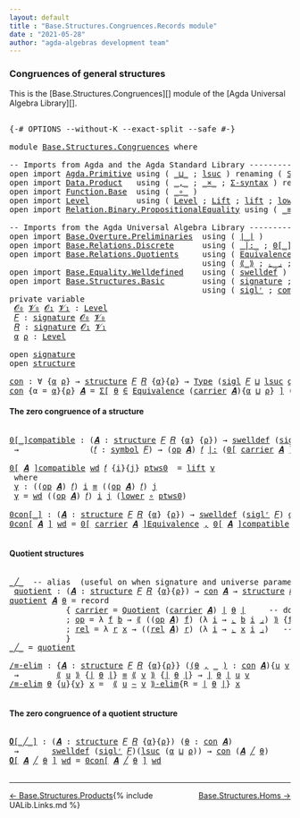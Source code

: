 ```yaml
---
layout: default
title : "Base.Structures.Congruences.Records module"
date : "2021-05-28"
author: "agda-algebras development team"
---
```


### <a id="congruences-of-general-structures">Congruences of general structures</a>

This is the [Base.Structures.Congruences][] module of the [Agda Universal Algebra Library][].

<pre class="Agda">

<a id="334" class="Symbol">{-#</a> <a id="338" class="Keyword">OPTIONS</a> <a id="346" class="Pragma">--without-K</a> <a id="358" class="Pragma">--exact-split</a> <a id="372" class="Pragma">--safe</a> <a id="379" class="Symbol">#-}</a>

<a id="384" class="Keyword">module</a> <a id="391" href="Base.Structures.Congruences.html" class="Module">Base.Structures.Congruences</a> <a id="419" class="Keyword">where</a>

<a id="426" class="Comment">-- Imports from Agda and the Agda Standard Library --------------------------------------</a>
<a id="516" class="Keyword">open</a> <a id="521" class="Keyword">import</a> <a id="528" href="Agda.Primitive.html" class="Module">Agda.Primitive</a> <a id="543" class="Keyword">using</a> <a id="549" class="Symbol">(</a> <a id="551" href="Agda.Primitive.html#810" class="Primitive Operator">_⊔_</a> <a id="555" class="Symbol">;</a> <a id="557" href="Agda.Primitive.html#780" class="Primitive">lsuc</a> <a id="562" class="Symbol">)</a> <a id="564" class="Keyword">renaming</a> <a id="573" class="Symbol">(</a> <a id="575" href="Agda.Primitive.html#326" class="Primitive">Set</a>  <a id="580" class="Symbol">to</a> <a id="583" class="Primitive">Type</a> <a id="588" class="Symbol">)</a>
<a id="590" class="Keyword">open</a> <a id="595" class="Keyword">import</a> <a id="602" href="Data.Product.html" class="Module">Data.Product</a>   <a id="617" class="Keyword">using</a> <a id="623" class="Symbol">(</a> <a id="625" href="Agda.Builtin.Sigma.html#236" class="InductiveConstructor Operator">_,_</a> <a id="629" class="Symbol">;</a> <a id="631" href="Data.Product.html#1167" class="Function Operator">_×_</a> <a id="635" class="Symbol">;</a> <a id="637" href="Data.Product.html#916" class="Function">Σ-syntax</a> <a id="646" class="Symbol">)</a> <a id="648" class="Keyword">renaming</a> <a id="657" class="Symbol">(</a> <a id="659" href="Agda.Builtin.Sigma.html#252" class="Field">proj₁</a> <a id="665" class="Symbol">to</a> <a id="668" class="Field">fst</a> <a id="672" class="Symbol">)</a>
<a id="674" class="Keyword">open</a> <a id="679" class="Keyword">import</a> <a id="686" href="Function.Base.html" class="Module">Function.Base</a>  <a id="701" class="Keyword">using</a> <a id="707" class="Symbol">(</a> <a id="709" href="Function.Base.html#1031" class="Function Operator">_∘_</a> <a id="713" class="Symbol">)</a>
<a id="715" class="Keyword">open</a> <a id="720" class="Keyword">import</a> <a id="727" href="Level.html" class="Module">Level</a>          <a id="742" class="Keyword">using</a> <a id="748" class="Symbol">(</a> <a id="750" href="Agda.Primitive.html#597" class="Postulate">Level</a> <a id="756" class="Symbol">;</a> <a id="758" href="Level.html#400" class="Record">Lift</a> <a id="763" class="Symbol">;</a> <a id="765" href="Level.html#457" class="InductiveConstructor">lift</a> <a id="770" class="Symbol">;</a> <a id="772" href="Level.html#470" class="Field">lower</a> <a id="778" class="Symbol">)</a>
<a id="780" class="Keyword">open</a> <a id="785" class="Keyword">import</a> <a id="792" href="Relation.Binary.PropositionalEquality.html" class="Module">Relation.Binary.PropositionalEquality</a> <a id="830" class="Keyword">using</a> <a id="836" class="Symbol">(</a> <a id="838" href="Agda.Builtin.Equality.html#151" class="Datatype Operator">_≡_</a> <a id="842" class="Symbol">;</a> <a id="844" href="Agda.Builtin.Equality.html#208" class="InductiveConstructor">refl</a> <a id="849" class="Symbol">)</a>

<a id="852" class="Comment">-- Imports from the Agda Universal Algebra Library --------------------------------------</a>
<a id="942" class="Keyword">open</a> <a id="947" class="Keyword">import</a> <a id="954" href="Base.Overture.Preliminaries.html" class="Module">Base.Overture.Preliminaries</a>  <a id="983" class="Keyword">using</a> <a id="989" class="Symbol">(</a> <a id="991" href="Base.Overture.Preliminaries.html#4402" class="Function Operator">∣_∣</a> <a id="995" class="Symbol">)</a>
<a id="997" class="Keyword">open</a> <a id="1002" class="Keyword">import</a> <a id="1009" href="Base.Relations.Discrete.html" class="Module">Base.Relations.Discrete</a>      <a id="1038" class="Keyword">using</a> <a id="1044" class="Symbol">(</a> <a id="1046" href="Base.Relations.Discrete.html#7026" class="Function Operator">_|:_</a> <a id="1051" class="Symbol">;</a> <a id="1053" href="Base.Relations.Discrete.html#4680" class="Function Operator">0[_]</a> <a id="1058" class="Symbol">)</a>
<a id="1060" class="Keyword">open</a> <a id="1065" class="Keyword">import</a> <a id="1072" href="Base.Relations.Quotients.html" class="Module">Base.Relations.Quotients</a>     <a id="1101" class="Keyword">using</a> <a id="1107" class="Symbol">(</a> <a id="1109" href="Base.Relations.Quotients.html#1836" class="Function">Equivalence</a> <a id="1121" class="Symbol">;</a> <a id="1123" href="Base.Relations.Quotients.html#5053" class="Function">Quotient</a> <a id="1132" class="Symbol">;</a> <a id="1134" href="Base.Relations.Quotients.html#7126" class="Function Operator">0[_]Equivalence</a> <a id="1150" class="Symbol">)</a>
                                         <a id="1193" class="Keyword">using</a> <a id="1199" class="Symbol">(</a> <a id="1201" href="Base.Relations.Quotients.html#5406" class="Function Operator">⟪_⟫</a> <a id="1205" class="Symbol">;</a> <a id="1207" href="Base.Relations.Quotients.html#5597" class="Function Operator">⌞_⌟</a> <a id="1211" class="Symbol">;</a> <a id="1213" href="Base.Relations.Quotients.html#7252" class="Function Operator">⟪_∼_⟫-elim</a> <a id="1224" class="Symbol">;</a> <a id="1226" href="Base.Relations.Quotients.html#5178" class="Function Operator">_/_</a> <a id="1230" class="Symbol">)</a>
<a id="1232" class="Keyword">open</a> <a id="1237" class="Keyword">import</a> <a id="1244" href="Base.Equality.Welldefined.html" class="Module">Base.Equality.Welldefined</a>    <a id="1273" class="Keyword">using</a> <a id="1279" class="Symbol">(</a> <a id="1281" href="Base.Equality.Welldefined.html#2671" class="Function">swelldef</a> <a id="1290" class="Symbol">)</a>
<a id="1292" class="Keyword">open</a> <a id="1297" class="Keyword">import</a> <a id="1304" href="Base.Structures.Basic.html" class="Module">Base.Structures.Basic</a>        <a id="1333" class="Keyword">using</a> <a id="1339" class="Symbol">(</a> <a id="1341" href="Base.Structures.Basic.html#1264" class="Record">signature</a> <a id="1351" class="Symbol">;</a> <a id="1353" href="Base.Structures.Basic.html#1598" class="Record">structure</a> <a id="1363" class="Symbol">;</a> <a id="1365" href="Base.Structures.Basic.html#1500" class="Function">sigl</a> <a id="1370" class="Symbol">)</a>
                                         <a id="1413" class="Keyword">using</a> <a id="1419" class="Symbol">(</a> <a id="1421" href="Base.Structures.Basic.html#1434" class="Function">siglʳ</a> <a id="1427" class="Symbol">;</a> <a id="1429" href="Base.Structures.Basic.html#2334" class="Function">compatible</a> <a id="1440" class="Symbol">)</a>
<a id="1442" class="Keyword">private</a> <a id="1450" class="Keyword">variable</a>
 <a id="1460" href="Base.Structures.Congruences.html#1460" class="Generalizable">𝓞₀</a> <a id="1463" href="Base.Structures.Congruences.html#1463" class="Generalizable">𝓥₀</a> <a id="1466" href="Base.Structures.Congruences.html#1466" class="Generalizable">𝓞₁</a> <a id="1469" href="Base.Structures.Congruences.html#1469" class="Generalizable">𝓥₁</a> <a id="1472" class="Symbol">:</a> <a id="1474" href="Agda.Primitive.html#597" class="Postulate">Level</a>
 <a id="1481" href="Base.Structures.Congruences.html#1481" class="Generalizable">𝐹</a> <a id="1483" class="Symbol">:</a> <a id="1485" href="Base.Structures.Basic.html#1264" class="Record">signature</a> <a id="1495" href="Base.Structures.Congruences.html#1460" class="Generalizable">𝓞₀</a> <a id="1498" href="Base.Structures.Congruences.html#1463" class="Generalizable">𝓥₀</a>
 <a id="1502" href="Base.Structures.Congruences.html#1502" class="Generalizable">𝑅</a> <a id="1504" class="Symbol">:</a> <a id="1506" href="Base.Structures.Basic.html#1264" class="Record">signature</a> <a id="1516" href="Base.Structures.Congruences.html#1466" class="Generalizable">𝓞₁</a> <a id="1519" href="Base.Structures.Congruences.html#1469" class="Generalizable">𝓥₁</a>
 <a id="1523" href="Base.Structures.Congruences.html#1523" class="Generalizable">α</a> <a id="1525" href="Base.Structures.Congruences.html#1525" class="Generalizable">ρ</a> <a id="1527" class="Symbol">:</a> <a id="1529" href="Agda.Primitive.html#597" class="Postulate">Level</a>

<a id="1536" class="Keyword">open</a> <a id="1541" href="Base.Structures.Basic.html#1264" class="Module">signature</a>
<a id="1551" class="Keyword">open</a> <a id="1556" href="Base.Structures.Basic.html#1598" class="Module">structure</a>

<a id="con"></a><a id="1567" href="Base.Structures.Congruences.html#1567" class="Function">con</a> <a id="1571" class="Symbol">:</a> <a id="1573" class="Symbol">∀</a> <a id="1575" class="Symbol">{</a><a id="1576" href="Base.Structures.Congruences.html#1576" class="Bound">α</a> <a id="1578" href="Base.Structures.Congruences.html#1578" class="Bound">ρ</a><a id="1579" class="Symbol">}</a> <a id="1581" class="Symbol">→</a> <a id="1583" href="Base.Structures.Basic.html#1598" class="Record">structure</a> <a id="1593" href="Base.Structures.Congruences.html#1481" class="Generalizable">𝐹</a> <a id="1595" href="Base.Structures.Congruences.html#1502" class="Generalizable">𝑅</a> <a id="1597" class="Symbol">{</a><a id="1598" href="Base.Structures.Congruences.html#1576" class="Bound">α</a><a id="1599" class="Symbol">}{</a><a id="1601" href="Base.Structures.Congruences.html#1578" class="Bound">ρ</a><a id="1602" class="Symbol">}</a> <a id="1604" class="Symbol">→</a> <a id="1606" href="Base.Structures.Congruences.html#583" class="Primitive">Type</a> <a id="1611" class="Symbol">(</a><a id="1612" href="Base.Structures.Basic.html#1500" class="Function">sigl</a> <a id="1617" href="Base.Structures.Congruences.html#1481" class="Generalizable">𝐹</a> <a id="1619" href="Agda.Primitive.html#810" class="Primitive Operator">⊔</a> <a id="1621" href="Agda.Primitive.html#780" class="Primitive">lsuc</a> <a id="1626" href="Base.Structures.Congruences.html#1576" class="Bound">α</a> <a id="1628" href="Agda.Primitive.html#810" class="Primitive Operator">⊔</a> <a id="1630" href="Agda.Primitive.html#780" class="Primitive">lsuc</a> <a id="1635" href="Base.Structures.Congruences.html#1578" class="Bound">ρ</a><a id="1636" class="Symbol">)</a>
<a id="1638" href="Base.Structures.Congruences.html#1567" class="Function">con</a> <a id="1642" class="Symbol">{</a><a id="1643" class="Argument">α</a> <a id="1645" class="Symbol">=</a> <a id="1647" href="Base.Structures.Congruences.html#1647" class="Bound">α</a><a id="1648" class="Symbol">}{</a><a id="1650" href="Base.Structures.Congruences.html#1650" class="Bound">ρ</a><a id="1651" class="Symbol">}</a> <a id="1653" href="Base.Structures.Congruences.html#1653" class="Bound">𝑨</a> <a id="1655" class="Symbol">=</a> <a id="1657" href="Data.Product.html#916" class="Function">Σ[</a> <a id="1660" href="Base.Structures.Congruences.html#1660" class="Bound">θ</a> <a id="1662" href="Data.Product.html#916" class="Function">∈</a> <a id="1664" href="Base.Relations.Quotients.html#1836" class="Function">Equivalence</a> <a id="1676" class="Symbol">(</a><a id="1677" href="Base.Structures.Basic.html#1750" class="Field">carrier</a> <a id="1685" href="Base.Structures.Congruences.html#1653" class="Bound">𝑨</a><a id="1686" class="Symbol">){</a><a id="1688" href="Base.Structures.Congruences.html#1647" class="Bound">α</a> <a id="1690" href="Agda.Primitive.html#810" class="Primitive Operator">⊔</a> <a id="1692" href="Base.Structures.Congruences.html#1650" class="Bound">ρ</a><a id="1693" class="Symbol">}</a> <a id="1695" href="Data.Product.html#916" class="Function">]</a> <a id="1697" class="Symbol">(</a><a id="1698" href="Base.Structures.Basic.html#2334" class="Function">compatible</a> <a id="1709" href="Base.Structures.Congruences.html#1653" class="Bound">𝑨</a> <a id="1711" href="Base.Overture.Preliminaries.html#4402" class="Function Operator">∣</a> <a id="1713" href="Base.Structures.Congruences.html#1660" class="Bound">θ</a> <a id="1715" href="Base.Overture.Preliminaries.html#4402" class="Function Operator">∣</a><a id="1716" class="Symbol">)</a>
</pre>


#### <a id="the-zero-congruence-of-a-structure">The zero congruence of a structure</a>

<pre class="Agda">

<a id="0[_]compatible"></a><a id="1833" href="Base.Structures.Congruences.html#1833" class="Function Operator">0[_]compatible</a> <a id="1848" class="Symbol">:</a> <a id="1850" class="Symbol">(</a><a id="1851" href="Base.Structures.Congruences.html#1851" class="Bound">𝑨</a> <a id="1853" class="Symbol">:</a> <a id="1855" href="Base.Structures.Basic.html#1598" class="Record">structure</a> <a id="1865" href="Base.Structures.Congruences.html#1481" class="Generalizable">𝐹</a> <a id="1867" href="Base.Structures.Congruences.html#1502" class="Generalizable">𝑅</a> <a id="1869" class="Symbol">{</a><a id="1870" href="Base.Structures.Congruences.html#1523" class="Generalizable">α</a><a id="1871" class="Symbol">}</a> <a id="1873" class="Symbol">{</a><a id="1874" href="Base.Structures.Congruences.html#1525" class="Generalizable">ρ</a><a id="1875" class="Symbol">})</a> <a id="1878" class="Symbol">→</a> <a id="1880" href="Base.Equality.Welldefined.html#2671" class="Function">swelldef</a> <a id="1889" class="Symbol">(</a><a id="1890" href="Base.Structures.Basic.html#1434" class="Function">siglʳ</a> <a id="1896" href="Base.Structures.Congruences.html#1481" class="Generalizable">𝐹</a><a id="1897" class="Symbol">)</a> <a id="1899" href="Base.Structures.Congruences.html#1523" class="Generalizable">α</a>
 <a id="1902" class="Symbol">→</a>               <a id="1918" class="Symbol">(</a><a id="1919" href="Base.Structures.Congruences.html#1919" class="Bound">𝑓</a> <a id="1921" class="Symbol">:</a> <a id="1923" href="Base.Structures.Basic.html#1325" class="Field">symbol</a> <a id="1930" href="Base.Structures.Congruences.html#1481" class="Generalizable">𝐹</a><a id="1931" class="Symbol">)</a> <a id="1933" class="Symbol">→</a> <a id="1935" class="Symbol">(</a><a id="1936" href="Base.Structures.Basic.html#1769" class="Field">op</a> <a id="1939" href="Base.Structures.Congruences.html#1851" class="Bound">𝑨</a><a id="1940" class="Symbol">)</a> <a id="1942" href="Base.Structures.Congruences.html#1919" class="Bound">𝑓</a> <a id="1944" href="Base.Relations.Discrete.html#7026" class="Function Operator">|:</a> <a id="1947" class="Symbol">(</a><a id="1948" href="Base.Relations.Discrete.html#4680" class="Function Operator">0[</a> <a id="1951" href="Base.Structures.Basic.html#1750" class="Field">carrier</a> <a id="1959" href="Base.Structures.Congruences.html#1851" class="Bound">𝑨</a> <a id="1961" href="Base.Relations.Discrete.html#4680" class="Function Operator">]</a> <a id="1963" class="Symbol">{</a><a id="1964" href="Base.Structures.Congruences.html#1525" class="Generalizable">ρ</a><a id="1965" class="Symbol">})</a>

<a id="1969" href="Base.Structures.Congruences.html#1833" class="Function Operator">0[</a> <a id="1972" href="Base.Structures.Congruences.html#1972" class="Bound">𝑨</a> <a id="1974" href="Base.Structures.Congruences.html#1833" class="Function Operator">]compatible</a> <a id="1986" href="Base.Structures.Congruences.html#1986" class="Bound">wd</a> <a id="1989" href="Base.Structures.Congruences.html#1989" class="Bound">𝑓</a> <a id="1991" class="Symbol">{</a><a id="1992" href="Base.Structures.Congruences.html#1992" class="Bound">i</a><a id="1993" class="Symbol">}{</a><a id="1995" href="Base.Structures.Congruences.html#1995" class="Bound">j</a><a id="1996" class="Symbol">}</a> <a id="1998" href="Base.Structures.Congruences.html#1998" class="Bound">ptws0</a>  <a id="2005" class="Symbol">=</a> <a id="2007" href="Level.html#457" class="InductiveConstructor">lift</a> <a id="2012" href="Base.Structures.Congruences.html#2022" class="Function">γ</a>
 <a id="2015" class="Keyword">where</a>
 <a id="2022" href="Base.Structures.Congruences.html#2022" class="Function">γ</a> <a id="2024" class="Symbol">:</a> <a id="2026" class="Symbol">((</a><a id="2028" href="Base.Structures.Basic.html#1769" class="Field">op</a> <a id="2031" href="Base.Structures.Congruences.html#1972" class="Bound">𝑨</a><a id="2032" class="Symbol">)</a> <a id="2034" href="Base.Structures.Congruences.html#1989" class="Bound">𝑓</a><a id="2035" class="Symbol">)</a> <a id="2037" href="Base.Structures.Congruences.html#1992" class="Bound">i</a> <a id="2039" href="Agda.Builtin.Equality.html#151" class="Datatype Operator">≡</a> <a id="2041" class="Symbol">((</a><a id="2043" href="Base.Structures.Basic.html#1769" class="Field">op</a> <a id="2046" href="Base.Structures.Congruences.html#1972" class="Bound">𝑨</a><a id="2047" class="Symbol">)</a> <a id="2049" href="Base.Structures.Congruences.html#1989" class="Bound">𝑓</a><a id="2050" class="Symbol">)</a> <a id="2052" href="Base.Structures.Congruences.html#1995" class="Bound">j</a>
 <a id="2055" href="Base.Structures.Congruences.html#2022" class="Function">γ</a> <a id="2057" class="Symbol">=</a> <a id="2059" href="Base.Structures.Congruences.html#1986" class="Bound">wd</a> <a id="2062" class="Symbol">((</a><a id="2064" href="Base.Structures.Basic.html#1769" class="Field">op</a> <a id="2067" href="Base.Structures.Congruences.html#1972" class="Bound">𝑨</a><a id="2068" class="Symbol">)</a> <a id="2070" href="Base.Structures.Congruences.html#1989" class="Bound">𝑓</a><a id="2071" class="Symbol">)</a> <a id="2073" href="Base.Structures.Congruences.html#1992" class="Bound">i</a> <a id="2075" href="Base.Structures.Congruences.html#1995" class="Bound">j</a> <a id="2077" class="Symbol">(</a><a id="2078" href="Level.html#470" class="Field">lower</a> <a id="2084" href="Function.Base.html#1031" class="Function Operator">∘</a> <a id="2086" href="Base.Structures.Congruences.html#1998" class="Bound">ptws0</a><a id="2091" class="Symbol">)</a>

<a id="0con[_]"></a><a id="2094" href="Base.Structures.Congruences.html#2094" class="Function Operator">0con[_]</a> <a id="2102" class="Symbol">:</a> <a id="2104" class="Symbol">(</a><a id="2105" href="Base.Structures.Congruences.html#2105" class="Bound">𝑨</a> <a id="2107" class="Symbol">:</a> <a id="2109" href="Base.Structures.Basic.html#1598" class="Record">structure</a> <a id="2119" href="Base.Structures.Congruences.html#1481" class="Generalizable">𝐹</a> <a id="2121" href="Base.Structures.Congruences.html#1502" class="Generalizable">𝑅</a> <a id="2123" class="Symbol">{</a><a id="2124" href="Base.Structures.Congruences.html#1523" class="Generalizable">α</a><a id="2125" class="Symbol">}</a> <a id="2127" class="Symbol">{</a><a id="2128" href="Base.Structures.Congruences.html#1525" class="Generalizable">ρ</a><a id="2129" class="Symbol">})</a> <a id="2132" class="Symbol">→</a> <a id="2134" href="Base.Equality.Welldefined.html#2671" class="Function">swelldef</a> <a id="2143" class="Symbol">(</a><a id="2144" href="Base.Structures.Basic.html#1434" class="Function">siglʳ</a> <a id="2150" href="Base.Structures.Congruences.html#1481" class="Generalizable">𝐹</a><a id="2151" class="Symbol">)</a> <a id="2153" href="Base.Structures.Congruences.html#1523" class="Generalizable">α</a> <a id="2155" class="Symbol">→</a> <a id="2157" href="Base.Structures.Congruences.html#1567" class="Function">con</a> <a id="2161" href="Base.Structures.Congruences.html#2105" class="Bound">𝑨</a>
<a id="2163" href="Base.Structures.Congruences.html#2094" class="Function Operator">0con[</a> <a id="2169" href="Base.Structures.Congruences.html#2169" class="Bound">𝑨</a> <a id="2171" href="Base.Structures.Congruences.html#2094" class="Function Operator">]</a> <a id="2173" href="Base.Structures.Congruences.html#2173" class="Bound">wd</a> <a id="2176" class="Symbol">=</a> <a id="2178" href="Base.Relations.Quotients.html#7126" class="Function Operator">0[</a> <a id="2181" href="Base.Structures.Basic.html#1750" class="Field">carrier</a> <a id="2189" href="Base.Structures.Congruences.html#2169" class="Bound">𝑨</a> <a id="2191" href="Base.Relations.Quotients.html#7126" class="Function Operator">]Equivalence</a> <a id="2204" href="Agda.Builtin.Sigma.html#236" class="InductiveConstructor Operator">,</a> <a id="2206" href="Base.Structures.Congruences.html#1833" class="Function Operator">0[</a> <a id="2209" href="Base.Structures.Congruences.html#2169" class="Bound">𝑨</a> <a id="2211" href="Base.Structures.Congruences.html#1833" class="Function Operator">]compatible</a> <a id="2223" href="Base.Structures.Congruences.html#2173" class="Bound">wd</a>

</pre>

#### <a id="quotient-structures">Quotient structures</a>

<pre class="Agda">

<a id="_╱_"></a><a id="2311" href="Base.Structures.Congruences.html#2311" class="Function Operator">_╱_</a>  <a id="2316" class="Comment">-- alias  (useful on when signature and universe parameters can be inferred)</a>
 <a id="quotient"></a><a id="2394" href="Base.Structures.Congruences.html#2394" class="Function">quotient</a> <a id="2403" class="Symbol">:</a> <a id="2405" class="Symbol">(</a><a id="2406" href="Base.Structures.Congruences.html#2406" class="Bound">𝑨</a> <a id="2408" class="Symbol">:</a> <a id="2410" href="Base.Structures.Basic.html#1598" class="Record">structure</a> <a id="2420" href="Base.Structures.Congruences.html#1481" class="Generalizable">𝐹</a> <a id="2422" href="Base.Structures.Congruences.html#1502" class="Generalizable">𝑅</a> <a id="2424" class="Symbol">{</a><a id="2425" href="Base.Structures.Congruences.html#1523" class="Generalizable">α</a><a id="2426" class="Symbol">}{</a><a id="2428" href="Base.Structures.Congruences.html#1525" class="Generalizable">ρ</a><a id="2429" class="Symbol">})</a> <a id="2432" class="Symbol">→</a> <a id="2434" href="Base.Structures.Congruences.html#1567" class="Function">con</a> <a id="2438" href="Base.Structures.Congruences.html#2406" class="Bound">𝑨</a> <a id="2440" class="Symbol">→</a> <a id="2442" href="Base.Structures.Basic.html#1598" class="Record">structure</a> <a id="2452" href="Base.Structures.Congruences.html#1481" class="Generalizable">𝐹</a> <a id="2454" href="Base.Structures.Congruences.html#1502" class="Generalizable">𝑅</a>
<a id="2456" href="Base.Structures.Congruences.html#2394" class="Function">quotient</a> <a id="2465" href="Base.Structures.Congruences.html#2465" class="Bound">𝑨</a> <a id="2467" href="Base.Structures.Congruences.html#2467" class="Bound">θ</a> <a id="2469" class="Symbol">=</a> <a id="2471" class="Keyword">record</a>
            <a id="2490" class="Symbol">{</a> <a id="2492" href="Base.Structures.Basic.html#1750" class="Field">carrier</a> <a id="2500" class="Symbol">=</a> <a id="2502" href="Base.Relations.Quotients.html#5053" class="Function">Quotient</a> <a id="2511" class="Symbol">(</a><a id="2512" href="Base.Structures.Basic.html#1750" class="Field">carrier</a> <a id="2520" href="Base.Structures.Congruences.html#2465" class="Bound">𝑨</a><a id="2521" class="Symbol">)</a> <a id="2523" href="Base.Overture.Preliminaries.html#4402" class="Function Operator">∣</a> <a id="2525" href="Base.Structures.Congruences.html#2467" class="Bound">θ</a> <a id="2527" href="Base.Overture.Preliminaries.html#4402" class="Function Operator">∣</a>     <a id="2533" class="Comment">-- domain of quotient structure</a>
            <a id="2577" class="Symbol">;</a> <a id="2579" href="Base.Structures.Basic.html#1769" class="Field">op</a> <a id="2582" class="Symbol">=</a> <a id="2584" class="Symbol">λ</a> <a id="2586" href="Base.Structures.Congruences.html#2586" class="Bound">f</a> <a id="2588" href="Base.Structures.Congruences.html#2588" class="Bound">b</a> <a id="2590" class="Symbol">→</a> <a id="2592" href="Base.Relations.Quotients.html#5406" class="Function Operator">⟪</a> <a id="2594" class="Symbol">((</a><a id="2596" href="Base.Structures.Basic.html#1769" class="Field">op</a> <a id="2599" href="Base.Structures.Congruences.html#2465" class="Bound">𝑨</a><a id="2600" class="Symbol">)</a> <a id="2602" href="Base.Structures.Congruences.html#2586" class="Bound">f</a><a id="2603" class="Symbol">)</a> <a id="2605" class="Symbol">(λ</a> <a id="2608" href="Base.Structures.Congruences.html#2608" class="Bound">i</a> <a id="2610" class="Symbol">→</a> <a id="2612" href="Base.Relations.Quotients.html#5597" class="Function Operator">⌞</a> <a id="2614" href="Base.Structures.Congruences.html#2588" class="Bound">b</a> <a id="2616" href="Base.Structures.Congruences.html#2608" class="Bound">i</a> <a id="2618" href="Base.Relations.Quotients.html#5597" class="Function Operator">⌟</a><a id="2619" class="Symbol">)</a> <a id="2621" href="Base.Relations.Quotients.html#5406" class="Function Operator">⟫</a> <a id="2623" class="Symbol">{</a><a id="2624" href="Base.Structures.Congruences.html#668" class="Field">fst</a> <a id="2628" href="Base.Overture.Preliminaries.html#4402" class="Function Operator">∣</a> <a id="2630" href="Base.Structures.Congruences.html#2467" class="Bound">θ</a> <a id="2632" href="Base.Overture.Preliminaries.html#4402" class="Function Operator">∣</a><a id="2633" class="Symbol">}</a> <a id="2635" class="Comment">-- interp of operations</a>
            <a id="2671" class="Symbol">;</a> <a id="2673" href="Base.Structures.Basic.html#1853" class="Field">rel</a> <a id="2677" class="Symbol">=</a> <a id="2679" class="Symbol">λ</a> <a id="2681" href="Base.Structures.Congruences.html#2681" class="Bound">r</a> <a id="2683" href="Base.Structures.Congruences.html#2683" class="Bound">x</a> <a id="2685" class="Symbol">→</a> <a id="2687" class="Symbol">((</a><a id="2689" href="Base.Structures.Basic.html#1853" class="Field">rel</a> <a id="2693" href="Base.Structures.Congruences.html#2465" class="Bound">𝑨</a><a id="2694" class="Symbol">)</a> <a id="2696" href="Base.Structures.Congruences.html#2681" class="Bound">r</a><a id="2697" class="Symbol">)</a> <a id="2699" class="Symbol">(λ</a> <a id="2702" href="Base.Structures.Congruences.html#2702" class="Bound">i</a> <a id="2704" class="Symbol">→</a> <a id="2706" href="Base.Relations.Quotients.html#5597" class="Function Operator">⌞</a> <a id="2708" href="Base.Structures.Congruences.html#2683" class="Bound">x</a> <a id="2710" href="Base.Structures.Congruences.html#2702" class="Bound">i</a> <a id="2712" href="Base.Relations.Quotients.html#5597" class="Function Operator">⌟</a><a id="2713" class="Symbol">)</a>   <a id="2717" class="Comment">-- interpretation of relations</a>
            <a id="2760" class="Symbol">}</a>
<a id="2762" href="Base.Structures.Congruences.html#2311" class="Function Operator">_╱_</a> <a id="2766" class="Symbol">=</a> <a id="2768" href="Base.Structures.Congruences.html#2394" class="Function">quotient</a>

<a id="/≡-elim"></a><a id="2778" href="Base.Structures.Congruences.html#2778" class="Function">/≡-elim</a> <a id="2786" class="Symbol">:</a> <a id="2788" class="Symbol">{</a><a id="2789" href="Base.Structures.Congruences.html#2789" class="Bound">𝑨</a> <a id="2791" class="Symbol">:</a> <a id="2793" href="Base.Structures.Basic.html#1598" class="Record">structure</a> <a id="2803" href="Base.Structures.Congruences.html#1481" class="Generalizable">𝐹</a> <a id="2805" href="Base.Structures.Congruences.html#1502" class="Generalizable">𝑅</a> <a id="2807" class="Symbol">{</a><a id="2808" href="Base.Structures.Congruences.html#1523" class="Generalizable">α</a><a id="2809" class="Symbol">}{</a><a id="2811" href="Base.Structures.Congruences.html#1525" class="Generalizable">ρ</a><a id="2812" class="Symbol">}}</a> <a id="2815" class="Symbol">(</a><a id="2816" href="Base.Structures.Congruences.html#2816" class="Bound">(</a><a id="2817" href="Base.Structures.Congruences.html#2817" class="Bound">θ</a> <a id="2819" href="Agda.Builtin.Sigma.html#236" class="InductiveConstructor Operator">,</a> <a id="2821" href="Base.Structures.Congruences.html#2816" class="Bound">_</a> <a id="2823" href="Base.Structures.Congruences.html#2816" class="Bound">)</a> <a id="2825" class="Symbol">:</a> <a id="2827" href="Base.Structures.Congruences.html#1567" class="Function">con</a> <a id="2831" href="Base.Structures.Congruences.html#2789" class="Bound">𝑨</a><a id="2832" class="Symbol">){</a><a id="2834" href="Base.Structures.Congruences.html#2834" class="Bound">u</a> <a id="2836" href="Base.Structures.Congruences.html#2836" class="Bound">v</a> <a id="2838" class="Symbol">:</a> <a id="2840" href="Base.Structures.Basic.html#1750" class="Field">carrier</a> <a id="2848" href="Base.Structures.Congruences.html#2789" class="Bound">𝑨</a><a id="2849" class="Symbol">}</a>
 <a id="2852" class="Symbol">→</a>        <a id="2861" href="Base.Relations.Quotients.html#5406" class="Function Operator">⟪</a> <a id="2863" href="Base.Structures.Congruences.html#2834" class="Bound">u</a> <a id="2865" href="Base.Relations.Quotients.html#5406" class="Function Operator">⟫</a> <a id="2867" class="Symbol">{</a><a id="2868" href="Base.Overture.Preliminaries.html#4402" class="Function Operator">∣</a> <a id="2870" href="Base.Structures.Congruences.html#2817" class="Bound">θ</a> <a id="2872" href="Base.Overture.Preliminaries.html#4402" class="Function Operator">∣</a><a id="2873" class="Symbol">}</a> <a id="2875" href="Agda.Builtin.Equality.html#151" class="Datatype Operator">≡</a> <a id="2877" href="Base.Relations.Quotients.html#5406" class="Function Operator">⟪</a> <a id="2879" href="Base.Structures.Congruences.html#2836" class="Bound">v</a> <a id="2881" href="Base.Relations.Quotients.html#5406" class="Function Operator">⟫</a> <a id="2883" class="Symbol">{</a><a id="2884" href="Base.Overture.Preliminaries.html#4402" class="Function Operator">∣</a> <a id="2886" href="Base.Structures.Congruences.html#2817" class="Bound">θ</a> <a id="2888" href="Base.Overture.Preliminaries.html#4402" class="Function Operator">∣</a><a id="2889" class="Symbol">}</a> <a id="2891" class="Symbol">→</a> <a id="2893" href="Base.Overture.Preliminaries.html#4402" class="Function Operator">∣</a> <a id="2895" href="Base.Structures.Congruences.html#2817" class="Bound">θ</a> <a id="2897" href="Base.Overture.Preliminaries.html#4402" class="Function Operator">∣</a> <a id="2899" href="Base.Structures.Congruences.html#2834" class="Bound">u</a> <a id="2901" href="Base.Structures.Congruences.html#2836" class="Bound">v</a>
<a id="2903" href="Base.Structures.Congruences.html#2778" class="Function">/≡-elim</a> <a id="2911" href="Base.Structures.Congruences.html#2911" class="Bound">θ</a> <a id="2913" class="Symbol">{</a><a id="2914" href="Base.Structures.Congruences.html#2914" class="Bound">u</a><a id="2915" class="Symbol">}{</a><a id="2917" href="Base.Structures.Congruences.html#2917" class="Bound">v</a><a id="2918" class="Symbol">}</a> <a id="2920" href="Base.Structures.Congruences.html#2920" class="Bound">x</a> <a id="2922" class="Symbol">=</a>  <a id="2925" href="Base.Relations.Quotients.html#7252" class="Function Operator">⟪</a> <a id="2927" href="Base.Structures.Congruences.html#2914" class="Bound">u</a> <a id="2929" href="Base.Relations.Quotients.html#7252" class="Function Operator">∼</a> <a id="2931" href="Base.Structures.Congruences.html#2917" class="Bound">v</a> <a id="2933" href="Base.Relations.Quotients.html#7252" class="Function Operator">⟫-elim</a><a id="2939" class="Symbol">{</a><a id="2940" class="Argument">R</a> <a id="2942" class="Symbol">=</a> <a id="2944" href="Base.Overture.Preliminaries.html#4402" class="Function Operator">∣</a> <a id="2946" href="Base.Structures.Congruences.html#2911" class="Bound">θ</a> <a id="2948" href="Base.Overture.Preliminaries.html#4402" class="Function Operator">∣</a><a id="2949" class="Symbol">}</a> <a id="2951" href="Base.Structures.Congruences.html#2920" class="Bound">x</a>

</pre>

#### <a id="the-zero-congruence-of-a-quotient-structure">The zero congruence of a quotient structure</a>

<pre class="Agda">

<a id="𝟎[_╱_]"></a><a id="3086" href="Base.Structures.Congruences.html#3086" class="Function Operator">𝟎[_╱_]</a> <a id="3093" class="Symbol">:</a> <a id="3095" class="Symbol">(</a><a id="3096" href="Base.Structures.Congruences.html#3096" class="Bound">𝑨</a> <a id="3098" class="Symbol">:</a> <a id="3100" href="Base.Structures.Basic.html#1598" class="Record">structure</a> <a id="3110" href="Base.Structures.Congruences.html#1481" class="Generalizable">𝐹</a> <a id="3112" href="Base.Structures.Congruences.html#1502" class="Generalizable">𝑅</a> <a id="3114" class="Symbol">{</a><a id="3115" href="Base.Structures.Congruences.html#1523" class="Generalizable">α</a><a id="3116" class="Symbol">}{</a><a id="3118" href="Base.Structures.Congruences.html#1525" class="Generalizable">ρ</a><a id="3119" class="Symbol">})</a> <a id="3122" class="Symbol">(</a><a id="3123" href="Base.Structures.Congruences.html#3123" class="Bound">θ</a> <a id="3125" class="Symbol">:</a> <a id="3127" href="Base.Structures.Congruences.html#1567" class="Function">con</a> <a id="3131" href="Base.Structures.Congruences.html#3096" class="Bound">𝑨</a><a id="3132" class="Symbol">)</a>
 <a id="3135" class="Symbol">→</a>       <a id="3143" href="Base.Equality.Welldefined.html#2671" class="Function">swelldef</a> <a id="3152" class="Symbol">(</a><a id="3153" href="Base.Structures.Basic.html#1434" class="Function">siglʳ</a> <a id="3159" href="Base.Structures.Congruences.html#1481" class="Generalizable">𝐹</a><a id="3160" class="Symbol">)(</a><a id="3162" href="Agda.Primitive.html#780" class="Primitive">lsuc</a> <a id="3167" class="Symbol">(</a><a id="3168" href="Base.Structures.Congruences.html#1523" class="Generalizable">α</a> <a id="3170" href="Agda.Primitive.html#810" class="Primitive Operator">⊔</a> <a id="3172" href="Base.Structures.Congruences.html#1525" class="Generalizable">ρ</a><a id="3173" class="Symbol">))</a> <a id="3176" class="Symbol">→</a> <a id="3178" href="Base.Structures.Congruences.html#1567" class="Function">con</a> <a id="3182" class="Symbol">(</a><a id="3183" href="Base.Structures.Congruences.html#3096" class="Bound">𝑨</a> <a id="3185" href="Base.Structures.Congruences.html#2311" class="Function Operator">╱</a> <a id="3187" href="Base.Structures.Congruences.html#3123" class="Bound">θ</a><a id="3188" class="Symbol">)</a>
<a id="3190" href="Base.Structures.Congruences.html#3086" class="Function Operator">𝟎[</a> <a id="3193" href="Base.Structures.Congruences.html#3193" class="Bound">𝑨</a> <a id="3195" href="Base.Structures.Congruences.html#3086" class="Function Operator">╱</a> <a id="3197" href="Base.Structures.Congruences.html#3197" class="Bound">θ</a> <a id="3199" href="Base.Structures.Congruences.html#3086" class="Function Operator">]</a> <a id="3201" href="Base.Structures.Congruences.html#3201" class="Bound">wd</a> <a id="3204" class="Symbol">=</a> <a id="3206" href="Base.Structures.Congruences.html#2094" class="Function Operator">0con[</a> <a id="3212" href="Base.Structures.Congruences.html#3193" class="Bound">𝑨</a> <a id="3214" href="Base.Structures.Congruences.html#2311" class="Function Operator">╱</a> <a id="3216" href="Base.Structures.Congruences.html#3197" class="Bound">θ</a> <a id="3218" href="Base.Structures.Congruences.html#2094" class="Function Operator">]</a> <a id="3220" href="Base.Structures.Congruences.html#3201" class="Bound">wd</a>

</pre>

--------------------------------

<span style="float:left;">[← Base.Structures.Products](Base.Structures.Products.html)</span>
<span style="float:right;">[Base.Structures.Homs →](Base.Structures.Homs.html)</span>

{% include UALib.Links.md %}
